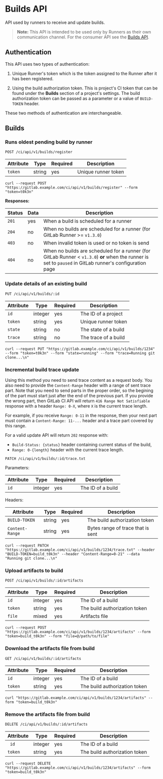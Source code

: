 # Builds API

API used by runners to receive and update builds.

>**Note:**
This API is intended to be used only by Runners as their own
communication channel. For the consumer API see the
[Builds API](../builds.md).

## Authentication

This API uses two types of authentication:

1. Unique Runner's token which is the token assigned to the Runner after it
   has been registered.

2. Using the build authorization token.
   This is project's CI token that can be found under the **Builds** section of
   a project's settings. The build authorization token can be passed as a
   parameter or a value of `BUILD-TOKEN` header.

These two methods of authentication are interchangeable.

## Builds

### Runs oldest pending build by runner

```
POST /ci/api/v1/builds/register
```

| Attribute | Type    | Required | Description         |
|-----------|---------|----------|---------------------|
| `token`   | string  | yes      | Unique runner token |


```
curl --request POST "https://gitlab.example.com/ci/api/v1/builds/register" --form "token=t0k3n"
```

**Responses:**

| Status | Data |Description                                                                |
|--------|------|---------------------------------------------------------------------------|
| `201`  | yes  | When a build is scheduled for a runner                                    |
| `204`  | no   | When no builds are scheduled for a runner (for GitLab Runner >= `v1.3.0`) |
| `403`  | no   | When invalid token is used or no token is send                            |
| `404`  | no   | When no builds are scheduled for a runner (for GitLab Runner < `v1.3.0`) **or** when the runner is set to `paused` in GitLab runner's configuration page |

### Update details of an existing build

```
PUT /ci/api/v1/builds/:id
```

| Attribute | Type    | Required | Description          |
|-----------|---------|----------|----------------------|
| `id`      | integer | yes      | The ID of a project  |
| `token`   | string  | yes      | Unique runner token  |
| `state`   | string  | no       | The state of a build |
| `trace`   | string  | no       | The trace of a build |

```
curl --request PUT "https://gitlab.example.com/ci/api/v1/builds/1234" --form "token=t0k3n" --form "state=running" --form "trace=Running git clone...\n"
```

### Incremental build trace update

Using this method you need to send trace content as a request body. You also need to provide the `Content-Range` header
with a range of sent trace part. Note that you need to send parts in the proper order, so the begining of the part
must start just after the end of the previous part. If you provide the wrong part, then GitLab CI API will return `416
Range Not Satisfiable` response with a header `Range: 0-X`, where `X` is the current trace length.

For example, if you receive `Range: 0-11` in the response, then your next part must contain a `Content-Range: 11-...`
header and a trace part covered by this range.

For a valid update API will return `202` response with:
* `Build-Status: {status}` header containing current status of the build,
* `Range: 0-{length}` header with the current trace length.

```
PATCH /ci/api/v1/builds/:id/trace.txt
```

Parameters:

| Attribute | Type    | Required | Description          |
|-----------|---------|----------|----------------------|
| `id`      | integer | yes      | The ID of a build    |

Headers:

| Attribute       | Type    | Required | Description                       |
|-----------------|---------|----------|-----------------------------------|
| `BUILD-TOKEN`   | string  | yes      | The build authorization token     |
| `Content-Range` | string  | yes      | Bytes range of trace that is sent |

```
curl --request PATCH "https://gitlab.example.com/ci/api/v1/builds/1234/trace.txt" --header "BUILD-TOKEN=build_t0k3n" --header "Content-Range=0-21" --data "Running git clone...\n"
```


### Upload artifacts to build

```
POST /ci/api/v1/builds/:id/artifacts
```

| Attribute | Type    | Required | Description                   |
|-----------|---------|----------|-------------------------------|
| `id`      | integer | yes      | The ID of a build             |
| `token`   | string  | yes      | The build authorization token |
| `file`    | mixed   | yes      | Artifacts file                |

```
curl --request POST "https://gitlab.example.com/ci/api/v1/builds/1234/artifacts" --form "token=build_t0k3n" --form "file=@/path/to/file"
```

### Download the artifacts file from build

```
GET /ci/api/v1/builds/:id/artifacts
```

| Attribute | Type    | Required | Description                   |
|-----------|---------|----------|-------------------------------|
| `id`      | integer | yes      | The ID of a build             |
| `token`   | string  | yes      | The build authorization token |

```
curl "https://gitlab.example.com/ci/api/v1/builds/1234/artifacts" --form "token=build_t0k3n"
```

### Remove the artifacts file from build

```
DELETE /ci/api/v1/builds/:id/artifacts
```

| Attribute | Type    | Required | Description                   |
|-----------|---------|----------|-------------------------------|
| ` id`     | integer | yes      | The ID of a build             |
| `token`   | string  | yes      | The build authorization token |

```
curl --request DELETE "https://gitlab.example.com/ci/api/v1/builds/1234/artifacts" --form "token=build_t0k3n"
```
